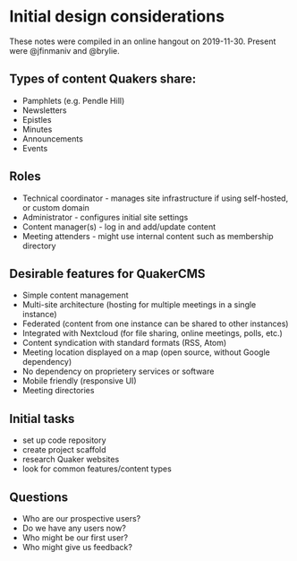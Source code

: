 # Initial design considerations
These notes were compiled in an online hangout on 2019-11-30. Present were @jfinmaniv and @brylie.

## Types of content Quakers share:
- Pamphlets (e.g. Pendle Hill)
- Newsletters
- Epistles
- Minutes
- Announcements
- Events

## Roles
- Technical coordinator - manages site infrastructure if using self-hosted, or custom domain
- Administrator - configures initial site settings
- Content manager(s) - log in and add/update content
- Meeting attenders - might use internal content such as membership directory

## Desirable features for QuakerCMS
- Simple content management
- Multi-site architecture (hosting for multiple meetings in a single instance)
- Federated (content from one instance can be shared to other instances)
- Integrated with Nextcloud (for file sharing, online meetings, polls, etc.)
- Content syndication with standard formats (RSS, Atom)
- Meeting location displayed on a map (open source, without Google dependency)
- No dependency on proprietery services or software
- Mobile friendly (responsive UI)
- Meeting directories

## Initial tasks
- set up code repository
- create project scaffold
- research Quaker websites
- look for common features/content types

## Questions
- Who are our prospective users?
- Do we have any users now?
- Who might be our first user?
- Who might give us feedback?
